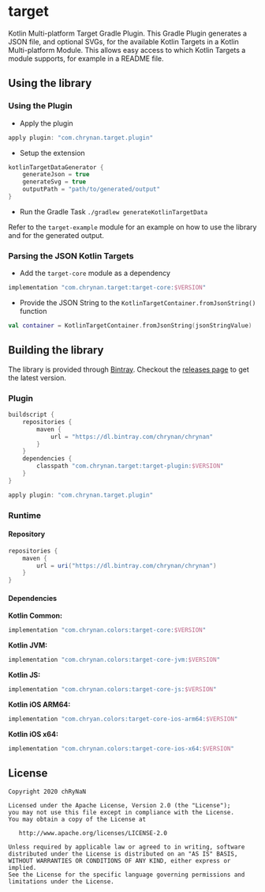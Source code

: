# target
Kotlin Multi-platform Target Gradle Plugin. This Gradle Plugin generates a JSON file, and optional SVGs, for the available Kotlin Targets in a Kotlin Multi-platform Module.
This allows easy access to which Kotlin Targets a module supports, for example in a README file.

## Using the library

### Using the Plugin

* Apply the plugin
```groovy
apply plugin: "com.chrynan.target.plugin"
```

* Setup the extension
```groovy
kotlinTargetDataGenerator {
    generateJson = true
    generateSvg = true
    outputPath = "path/to/generated/output"
}
```

* Run the Gradle Task
`./gradlew generateKotlinTargetData`

Refer to the `target-example` module for an example on how to use the library and for the generated output.

### Parsing the JSON Kotlin Targets

* Add the `target-core` module as a dependency
```groovy
implementation "com.chrynan.target:target-core:$VERSION"
```

* Provide the JSON String to the `KotlinTargetContainer.fromJsonString()` function
```kotlin
val container = KotlinTargetContainer.fromJsonString(jsonStringValue)
```

## Building the library

The library is provided through [Bintray](https://bintray.com/chrynan/chrynan). Checkout the [releases page](https://github.com/chRyNaN/target/releases) to get the latest version.

### Plugin

```groovy
buildscript {
    repositories {
        maven {
            url = "https://dl.bintray.com/chrynan/chrynan"
        }
    }
    dependencies {
        classpath "com.chrynan.target:target-plugin:$VERSION"
    }
}

apply plugin: "com.chrynan.target.plugin"
```

### Runtime

#### Repository

```groovy
repositories {
    maven {
        url = uri("https://dl.bintray.com/chrynan/chrynan")
    }
}
```

#### Dependencies

**Kotlin Common:**
```groovy
implementation "com.chrynan.colors:target-core:$VERSION"
```

**Kotlin JVM:**
```groovy
implementation "com.chrynan.colors:target-core-jvm:$VERSION"
```

**Kotlin JS:**
```groovy
implementation "com.chrynan.colors:target-core-js:$VERSION"
```

**Kotlin iOS ARM64:**
```groovy
implementation "com.chryan.colors:target-core-ios-arm64:$VERSION"
```

**Kotlin iOS x64:**
```groovy
implementation "com.chrynan.colors:target-core-ios-x64:$VERSION"
```

## License
```
Copyright 2020 chRyNaN

Licensed under the Apache License, Version 2.0 (the "License");
you may not use this file except in compliance with the License.
You may obtain a copy of the License at

   http://www.apache.org/licenses/LICENSE-2.0

Unless required by applicable law or agreed to in writing, software
distributed under the License is distributed on an "AS IS" BASIS,
WITHOUT WARRANTIES OR CONDITIONS OF ANY KIND, either express or implied.
See the License for the specific language governing permissions and
limitations under the License.
```
